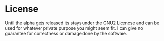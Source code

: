# License

Until the alpha gets released its stays under the GNU2 Licencse and 
can be used for whatever private purpose you might seem fit. I can give no guarantee for correctness or damage done by the software.
